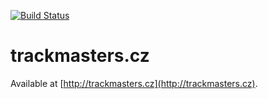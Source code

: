 [![Build Status](https://travis-ci.com/trackmasters/trackmasters.github.io.svg?branch=develop)](https://travis-ci.com/trackmasters/trackmasters.github.io)

# trackmasters.cz

Available at [http://trackmasters.cz](http://trackmasters.cz).
